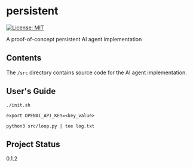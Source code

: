 # persistent
[![License:
MIT](https://img.shields.io/badge/License-MIT-yellow.svg)](https://opensource.org/licenses/MIT)

A proof-of-concept persistent AI agent implementation

## Contents
The `/src` directory contains source code for the AI agent implementation.

## User's Guide
```
./init.sh

export OPENAI_API_KEY=<key_value>

python3 src/loop.py | tee log.txt
```

## Project Status
0.1.2
